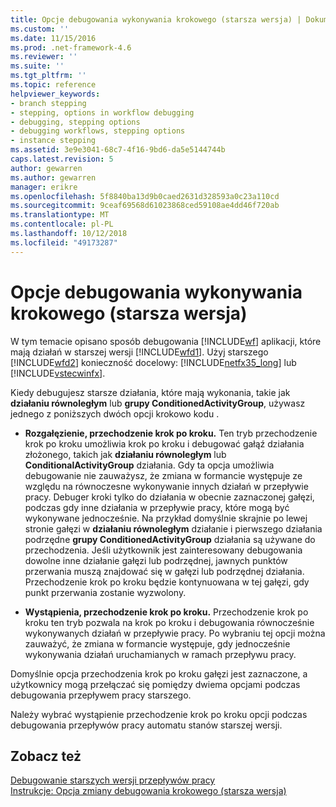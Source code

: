 ```yaml
---
title: Opcje debugowania wykonywania krokowego (starsza wersja) | Dokumentacja firmy Microsoft
ms.custom: ''
ms.date: 11/15/2016
ms.prod: .net-framework-4.6
ms.reviewer: ''
ms.suite: ''
ms.tgt_pltfrm: ''
ms.topic: reference
helpviewer_keywords:
- branch stepping
- stepping, options in workflow debugging
- debugging, stepping options
- debugging workflows, stepping options
- instance stepping
ms.assetid: 3e9e3041-68c7-4f16-9bd6-da5e5144744b
caps.latest.revision: 5
author: gewarren
ms.author: gewarren
manager: erikre
ms.openlocfilehash: 5f8840ba13d9b0caed2631d328593a0c23a110cd
ms.sourcegitcommit: 9ceaf69568d61023868ced59108ae4dd46f720ab
ms.translationtype: MT
ms.contentlocale: pl-PL
ms.lasthandoff: 10/12/2018
ms.locfileid: "49173287"
---
```

# <a name="debug-stepping-options-legacy"></a>Opcje debugowania wykonywania krokowego (starsza wersja)
W tym temacie opisano sposób debugowania [!INCLUDE[wf](../includes/wf-md.md)] aplikacji, które mają działań w starszej wersji [!INCLUDE[wfd1](../includes/wfd1-md.md)]. Użyj starszego [!INCLUDE[wfd2](../includes/wfd2-md.md)] konieczność docelowy: [!INCLUDE[netfx35_long](../includes/netfx35-long-md.md)] lub [!INCLUDE[vstecwinfx](../includes/vstecwinfx-md.md)].  
  
 Kiedy debugujesz starsze działania, które mają wykonania, takie jak **działaniu równoległym** lub **grupy ConditionedActivityGroup**, używasz jednego z poniższych dwóch opcji krokowo kodu .  
  
-   **Rozgałęzienie, przechodzenie krok po kroku.** Ten tryb przechodzenie krok po kroku umożliwia krok po kroku i debugować gałąź działania złożonego, takich jak **działaniu równoległym** lub **ConditionalActivityGroup** działania. Gdy ta opcja umożliwia debugowanie nie zauważysz, że zmiana w formancie występuje ze względu na równoczesne wykonywanie innych działań w przepływie pracy. Debuger kroki tylko do działania w obecnie zaznaczonej gałęzi, podczas gdy inne działania w przepływie pracy, które mogą być wykonywane jednocześnie. Na przykład domyślnie skrajnie po lewej stronie gałęzi w **działaniu równoległym** działanie i pierwszego działania podrzędne **grupy ConditionedActivityGroup** działania są używane do przechodzenia. Jeśli użytkownik jest zainteresowany debugowania dowolne inne działanie gałęzi lub podrzędnej, jawnych punktów przerwania muszą znajdować się w gałęzi lub podrzędnej działania. Przechodzenie krok po kroku będzie kontynuowana w tej gałęzi, gdy punkt przerwania zostanie wyzwolony.  
  
-   **Wystąpienia, przechodzenie krok po kroku.** Przechodzenie krok po kroku ten tryb pozwala na krok po kroku i debugowania równocześnie wykonywanych działań w przepływie pracy. Po wybraniu tej opcji można zauważyć, że zmiana w formancie występuje, gdy jednocześnie wykonywania działań uruchamianych w ramach przepływu pracy.  
  
 Domyślnie opcja przechodzenia krok po kroku gałęzi jest zaznaczone, a użytkownicy mogą przełączać się pomiędzy dwiema opcjami podczas debugowania przepływem pracy starszego.  
  
 Należy wybrać wystąpienie przechodzenie krok po kroku opcji podczas debugowania przepływów pracy automatu stanów starszej wersji.  
  
## <a name="see-also"></a>Zobacz też  
 [Debugowanie starszych wersji przepływów pracy](../workflow-designer/debugging-legacy-workflows.md)   
 [Instrukcje: Opcja zmiany debugowania krokowego (starsza wersja)](../workflow-designer/how-to-change-the-debug-stepping-option-legacy.md)